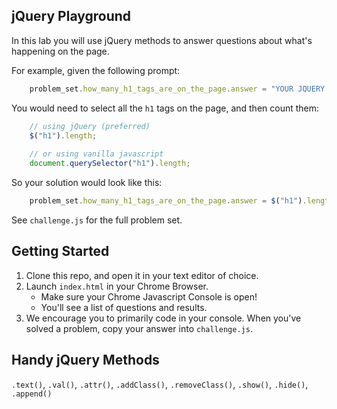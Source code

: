 ## jQuery Playground

In this lab you will use jQuery methods to answer questions about what's happening on the page.

For example, given the following prompt:

``` js
    problem_set.how_many_h1_tags_are_on_the_page.answer = "YOUR JQUERY GOES HERE";
```

You would need to select all the `h1` tags on the page, and then count them:

``` js
    // using jQuery (preferred)
    $("h1").length;
    
    // or using vanilla javascript
    document.querySelector("h1").length;
```

So your solution would look like this:

``` js
    problem_set.how_many_h1_tags_are_on_the_page.answer = $("h1").length;
```

See `challenge.js` for the full problem set.

## Getting Started
1. Clone this repo, and open it in your text editor of choice.
1. Launch `index.html` in your Chrome Browser.
    - Make sure your Chrome Javascript Console is open!
    - You'll see a list of questions and results.
1. We encourage you to primarily code in your console. When you've solved a problem, copy your answer into `challenge.js`.

## Handy jQuery Methods
`.text()`, `.val()`, `.attr()`, `.addClass()`, `.removeClass()`, `.show()`, `.hide()`, `.append()`
